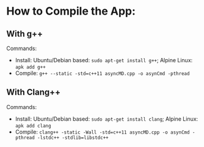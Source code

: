 # How to Compile the App:
## With g++
Commands:
- Install: Ubuntu/Debian based: `sudo apt-get install g++`; Alpine Linux: `apk add g++`
- Compile: `g++ --static -std=c++11 asyncMD.cpp -o asynCmd -pthread`

## With Clang++
Commands:
- Install: Ubuntu/Debian based: `sudo apt-get install clang`; Alpine Linux: `apk add clang`
- Compile: `clang++ -static -Wall -std=c++11 asyncMD.cpp -o asynCmd -pthread -lstdc++ -stdlib=libstdc++`